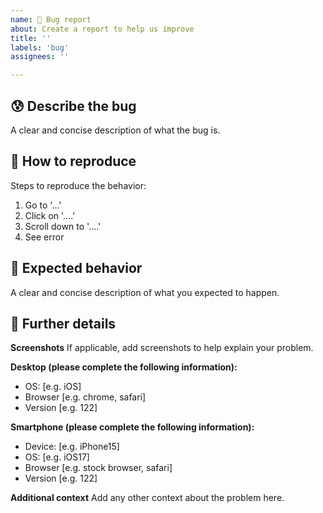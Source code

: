 ```yaml
---
name: 🐞 Bug report
about: Create a report to help us improve
title: ''
labels: 'bug'
assignees: ''

---
```


## 😰 Describe the bug

A clear and concise description of what the bug is.

## 🧐 How to reproduce

Steps to reproduce the behavior:

1. Go to '...'
2. Click on '....'
3. Scroll down to '....'
4. See error

## 🎉 Expected behavior

A clear and concise description of what you expected to happen.

## 🍪 Further details

**Screenshots**
If applicable, add screenshots to help explain your problem.

**Desktop (please complete the following information):**

- OS: [e.g. iOS]
- Browser [e.g. chrome, safari]
- Version [e.g. 122]

**Smartphone (please complete the following information):**

- Device: [e.g. iPhone15]
- OS: [e.g. iOS17]
- Browser [e.g. stock browser, safari]
- Version [e.g. 122]

**Additional context**
Add any other context about the problem here.
